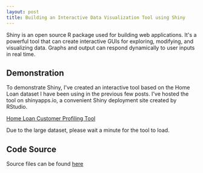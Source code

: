 ```yaml
---
layout: post
title: Building an Interactive Data Visualization Tool using Shiny 
---
```


Shiny is an open source R package used for building web applications. It's a powerful tool that can create interactive GUIs for exploring, modifying, and visualizing data. Graphs and output can respond dynamically to user inputs in real time.

## Demonstration

To demonstrate Shiny, I've created an interactive tool based on the Home Loan dataset I have been using in the previous few posts. I've hosted the tool on shinyapps.io, a convenient Shiny deployment site created by RStudio.

[Home Loan Customer Profiling Tool](https://duffwang.shinyapps.io/HomeLoanShiny/)

Due to the large dataset, please wait a minute for the tool to load.

## Code Source

Source files can be found [here](https://github.com/duffwang/HomeLoanAnalysis/blob/master/LoanSimulationShinyApp.R)